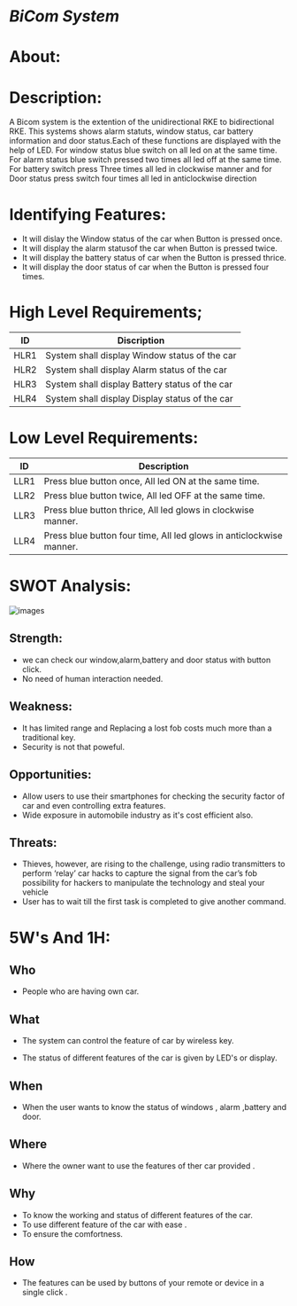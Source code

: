 # *BiCom System*

# About:

# Description:

A Bicom system is the extention of the unidirectional RKE to bidirectional RKE. This systems shows alarm statuts, window status, car battery information and door status.Each of these functions are displayed with the help of LED. For window status blue switch on all led on at the same time. For alarm status blue switch pressed two times all led off at the same time. For battery switch press Three times all led in clockwise manner and for Door status press switch four times all led in anticlockwise direction

# Identifying Features:

* It will dislay the Window status of the car when Button is pressed once.
* It will display the alarm statusof the car when Button is pressed twice.
* It will display the battery status of car when the Button is pressed thrice.
* It will display the door status of car when the Button is pressed four times.

# High Level Requirements;

|ID|	Discription|
|---|---|
|HLR1|	System shall display Window status of the car|
|HLR2|	System shall display Alarm status of the car|
|HLR3|	System shall display Battery status of the car|
|HLR4|	System shall display Display status of the car|

# Low Level Requirements:

|ID|	Description|
|---|---|
|LLR1|	Press blue button once, All led ON at the same time.|
|LLR2|	Press blue button twice, All led OFF at the same time.|
|LLR3|	Press blue button thrice, All led glows in clockwise manner.|
|LLR4|	Press blue button four time, All led glows in anticlockwise manner.|

# SWOT Analysis:

![images](https://user-images.githubusercontent.com/98880912/157847938-a582fbca-bfa5-464a-a5c9-cf117a5443fd.jpg)


## Strength:

* we can check our window,alarm,battery and door status with button click.
* No need of human interaction needed.

## Weakness:

* It has limited range and Replacing a lost fob costs much more than a traditional key.
* Security is not that poweful.

## Opportunities:

* Allow users to use their smartphones for checking the security factor of car and even controlling extra features.
* Wide exposure in automobile industry as it's cost efficient also.

## Threats: 

* Thieves, however, are rising to the challenge, using radio transmitters to perform ‘relay’ car hacks to capture the signal from the car’s fob possibility for hackers to manipulate the technology and steal your vehicle
* User has to wait till the first task is completed to give another command.


# 5W's And 1H:

## Who

* People who are having own car.

## What

* The system can control the feature of car by wireless key.

* The status of different features of the car is given by LED's or display.

## When

* When the user wants to know the status of windows , alarm ,battery and door.

## Where

* Where the owner want to use the features of ther car provided .

## Why

* To know the working and status of different features of the car.
* To use different feature of the car with ease .
* To ensure the comfortness.

## How

* The features can be used by buttons of your remote or device in a single click .
